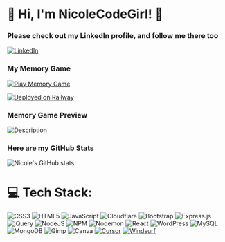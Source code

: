 # :purple_heart: Hi, I'm NicoleCodeGirl! :purple_heart:

### Please check out my LinkedIn profile, and follow me there too

[![LinkedIn](https://img.shields.io/badge/LinkedIn-0077B5?style=for-the-badge&logo=linkedin&logoColor=white)](https://www.linkedin.com/in/nicolecodegirl/)

### My Memory Game

[![Play Memory Game](https://img.shields.io/badge/Play-Memory_Game-brightgreen?style=for-the-badge)](https://memorygame-production-e90d.up.railway.app/)

[![Deployed on Railway](https://img.shields.io/badge/Railway-Deployed-4f2cfa?logo=railway&logoColor=white&style=for-the-badge)](https://railway.app/)

### Memory Game Preview

![Description](./images/gif_20percent.gif)

### Here are my GitHub Stats

![Nicole's GitHub stats](https://github-readme-stats.vercel.app/api?username=nicoleCodeGirl&theme=ambient_gradient&show_icons=true)


# 💻 Tech Stack:
![CSS3](https://img.shields.io/badge/css3-%231572B6.svg?style=for-the-badge&logo=css3&logoColor=white) ![HTML5](https://img.shields.io/badge/html5-%23E34F26.svg?style=for-the-badge&logo=html5&logoColor=white) ![JavaScript](https://img.shields.io/badge/javascript-%23323330.svg?style=for-the-badge&logo=javascript&logoColor=%23F7DF1E) ![Cloudflare](https://img.shields.io/badge/Cloudflare-F38020?style=for-the-badge&logo=Cloudflare&logoColor=white) ![Bootstrap](https://img.shields.io/badge/bootstrap-%238511FA.svg?style=for-the-badge&logo=bootstrap&logoColor=white) ![Express.js](https://img.shields.io/badge/express.js-%23404d59.svg?style=for-the-badge&logo=express&logoColor=%2361DAFB) ![jQuery](https://img.shields.io/badge/jquery-%230769AD.svg?style=for-the-badge&logo=jquery&logoColor=white) ![NodeJS](https://img.shields.io/badge/node.js-6DA55F?style=for-the-badge&logo=node.js&logoColor=white) ![NPM](https://img.shields.io/badge/NPM-%23CB3837.svg?style=for-the-badge&logo=npm&logoColor=white) ![Nodemon](https://img.shields.io/badge/NODEMON-%23323330.svg?style=for-the-badge&logo=nodemon&logoColor=%BBDEAD) ![React](https://img.shields.io/badge/react-%2320232a.svg?style=for-the-badge&logo=react&logoColor=%2361DAFB) ![WordPress](https://img.shields.io/badge/WordPress-%23117AC9.svg?style=for-the-badge&logo=WordPress&logoColor=white) ![MySQL](https://img.shields.io/badge/mysql-%2300000f.svg?style=for-the-badge&logo=mysql&logoColor=white) ![MongoDB](https://img.shields.io/badge/MongoDB-%234ea94b.svg?style=for-the-badge&logo=mongodb&logoColor=white) ![Gimp](https://img.shields.io/badge/Gimp-657D8B?style=for-the-badge&logo=gimp&logoColor=FFFFFF) ![Canva](https://img.shields.io/badge/Canva-%2300C4CC.svg?style=for-the-badge&logo=Canva&logoColor=white) [![Cursor](https://custom-icon-badges.demolab.com/badge/Cursor-000000?logo=cursor-ai-white&style=for-the-badge)](#) 
[![Windsurf](https://img.shields.io/badge/Windsurf-0B100F?logo=windsurf&logoColor=fff&style=for-the-badge)](#)


